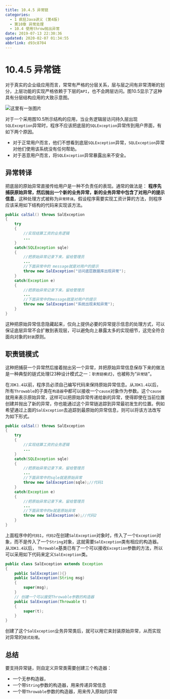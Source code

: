 ```yaml
---
title: 10.4.5 异常链
categories: 
  - 1 疯狂Java讲义 (第4版)
  - 第10章 异常处理
  - 10.4 使用throw抛出异常
date: 2019-07-13 22:30:36
updated: 2020-02-07 01:34:55
abbrlink: d93c8704
---
```

# 10.4.5 异常链
对于真实的企业级应用而言，常常有严格的分层关系，层与层之间有非常清晰的划分，上层功能的实现严格依赖于下层的`API`，也不会跨层访问。图10.5显示了这种具有分层结构应用的大致示意图。

![这里有一张图片](https://image-1257720033.cos.ap-shanghai.myqcloud.com/blog/readbooknote/fangkuangJavaJiangYi3/10/4.png)

对于一个采用图10.5所示结构的应用，当业务逻辑层访问持久层出现`SQLException`异常时，程序不应该把底层的`SQLException`异常传到用户界面，有如下两个原因。
- 对于正常用户而言，他们不想看到底层`SQLException`异常，`SQLException`异常对他们使用该系统没有任何帮助。
- 对于恶意用户而言，将`SQLException`异常暴露出来不安全。

## 异常转译
把底层的原始异常直接传给用户是一种不负责任的表现。通常的做法是：
**程序先捕获原始异常，然后抛出一个新的业务异常，新的业务异常中包含了对用户的提示信息**，这种处理方式被称为`异常转译`。假设程序需要实现工资计算的方法，则程序应该采用如下结构的代码来实现该方法。

```java
public calSal() throws SalException
{
    try
    {
        //实现结算工资的业务逻辑
        ...
    }
    catch(SQLException sqle)
    {
        //把原始异常记录下来，留给管理员
        ...
        //下面异常中的 message就是对用户的提示
        throw new SalException("访问底层数据库出现异常");
    }
    catch(Exception e)
    {
        //把原始异常记录下来，留给管理员
        ...
        //下面异常中的message就是对用户的提示
        throw new SalException("系统出现未知异常");
    }
}
```
这种把原始异常信息隐藏起来，仅向上提供必要的异常提示信息的处理方式，可以保证底层异常不会扩散到表现层，可以避免向上暴露太多的实现细节，这完全符合面向对象的`封装`原则。

## 职责链模式
这种把捕获一个异常然后接着抛出另一个异常，并把原始异常信息保存下来的做法是一种典型的链式处理(23种设计模式之一：`职责链模式`)，也被称为“`异常链`”。

在`JDK1.4`以前，程序员必须自己编写代码来保持原始异常信息。从`JDK1.4`以后，所有`Throwable`的子类在`构造器`中都可以接收一个`cause`对象作为参数。这个`cause`就用来表示原始异常，这样可以把原始异常传递给新的异常，使得即使在当前位置创建并抛出了新的异常，你也能通过这个异常链追踪到异常最初发生的位置。例如希望通过上面的`SalException`去追踪到最原始的异常信息，则可以将该方法改写为如下形式。

```java
public calSal() throws SalException
{
    try
    {
        //实现结算工资的业务逻辑
        ...
    }
    catch(SQLException sqle)
    {
        //把原始异常记录下来，留给管理员
        ...
        //下面异常中的sqle就是原始异常
        throw new SalException(sqle);//代码1
    }
    catch(Exception e)
    {
        //把原始异常记录下来，留给管理员
        ...
        //下面异常中的e就是原始异常
        throw new SalException(e);//代码2
    }
}
```
上面程序中的`代码1`，`代码2`在创建`SalException`对象时，传入了一个`Exception`对象，而不是传入了一个`String`对象，这就需要`SalException`类有相应的构造器。从`JDK1.4`以后， `Throwable`基类已有了一个可以接收`Exception`参数的方法，所以可以采用如下代码来定义`SalException`类。

```java
public class SalException extends Exception
{
    public SalException(){}
    public SalException(String msg)
    {
        super(msg);
    }
    // 创建一个可以接受Throwable参数的构造器
    public SalException(Throwable t)
    {
        super(t);
    }
}
```
创建了这个`SalException`业务异常类后，就可以用它来封装原始异常，从而实现对异常的`链式处理`。

## 总结
要支持异常链，则自定义异常类需要创建三个构造器：
- 一个无参构造器，
- 一个带`String`参数的构造器，用来传递异常信息
- 一个带`Throwable`参数的构造器，用来传入原始的异常
